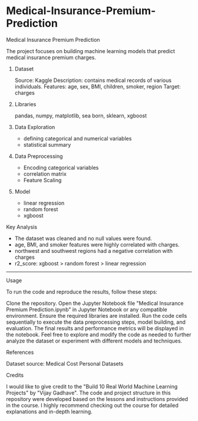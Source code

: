# Medical-Insurance-Premium-Prediction

Medical Insurance Premium Prediction

The project focuses on building machine learning models that predict medical insurance premium charges. 

1. Dataset
   
   Source: Kaggle
   Description: contains medical records of various individuals.
   Features: age, sex, BMI, children, smoker, region
   Target: charges

2. Libraries

   pandas, numpy, matplotlib, sea
   born, sklearn, xgboost

4. Data Exploration

   * defining categorical and numerical variables
   * statistical summary

5. Data Preprocessing

   * Encoding categorical variables
   * correlation matrix
   * Feature Scaling

6. Model

   * linear regression
   * random forest
   * xgboost

Key Analysis

* The dataset was cleaned and no null values were found.
* age, BMI, and smoker features were highly correlated with charges.
* northwest and southwest regions had a negative correlation with charges
* r2_score: xgboost > random forest > linear regression

***************************************************
Usage

To run the code and reproduce the results, follow these steps:

Clone the repository. Open the Jupyter Notebook file "Medical Insurance Premium Prediction.ipynb" in Jupyter Notebook or any compatible environment. Ensure the required libraries are installed. Run the code cells sequentially to execute the data preprocessing steps, model building, and evaluation. The final results and performance metrics will be displayed in the notebook. Feel free to explore and modify the code as needed to further analyze the dataset or experiment with different models and techniques.

References

Dataset source: Medical Cost Personal Datasets

Credits

I would like to give credit to the "Build 10 Real World Machine Learning Projects" by "Vijay Gadhave". The code and project structure in this repository were developed based on the lessons and instructions provided in the course. I highly recommend checking out the course for detailed explanations and in-depth learning.
